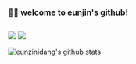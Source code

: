 <div align="left">
  
  ### 🙌🏻 welcome to eunjin's github!
  ##    
</div>

<a href="https://eunjinee.tistory.com" target="_blank"><img src="https://img.shields.io/badge/tistory-FBEFFB?style=flat-square&logo=apachespark&logoColor=black"/></a>
<a href="https://www.instagram.com/eunznidang" target="_blank"><img src="https://img.shields.io/badge/instagram-FBEFFB?style=flat-square&logo=instagram&logoColor=black"/></a>

<div>
  
[![eunzinidang's github stats](https://github-readme-stats.vercel.app/api/top-langs/?username=eunznidang&show_icons=true&hide_border=true&title_color=004386&icon_color=004386&layout=compact)](https://github.com/eunznidang)

</div>
